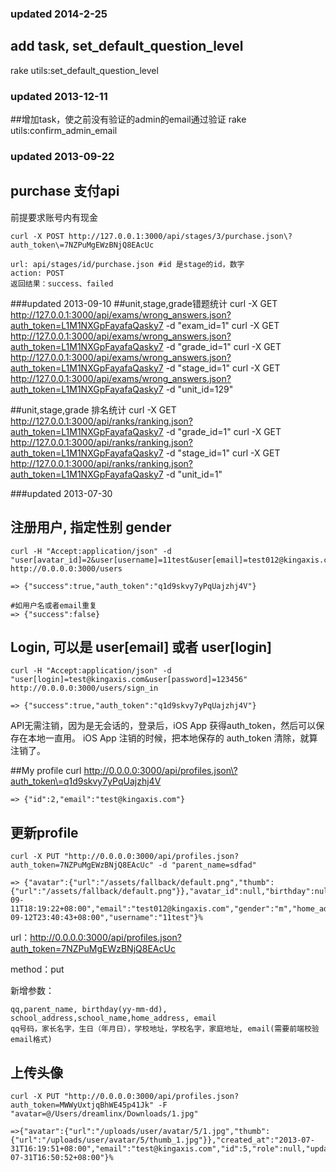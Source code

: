 ### updated 2014-2-25
## add task, set_default_question_level
rake utils:set_default_question_level

### updated 2013-12-11
##增加task，使之前没有验证的admin的email通过验证
rake utils:confirm_admin_email

### updated 2013-09-22
## purchase 支付api
前提要求账号内有现金
    
    curl -X POST http://127.0.0.1:3000/api/stages/3/purchase.json\?auth_token\=7NZPuMgEWzBNjQ8EAcUc 

    url: api/stages/id/purchase.json #id 是stage的id，数字
    action: POST
    返回结果：success、failed




###updated 2013-09-10
##unit,stage,grade错题统计
    curl -X GET http://127.0.0.1:3000/api/exams/wrong_answers.json?auth_token=L1M1NXGpFayafaQasky7 -d "exam_id=1" 
    curl -X GET http://127.0.0.1:3000/api/exams/wrong_answers.json?auth_token=L1M1NXGpFayafaQasky7 -d "grade_id=1" 
    curl -X GET http://127.0.0.1:3000/api/exams/wrong_answers.json?auth_token=L1M1NXGpFayafaQasky7 -d "stage_id=1" 
    curl -X GET http://127.0.0.1:3000/api/exams/wrong_answers.json?auth_token=L1M1NXGpFayafaQasky7 -d "unit_id=129" 
 
##unit,stage,grade 排名统计
    curl -X GET http://127.0.0.1:3000/api/ranks/ranking.json?auth_token=L1M1NXGpFayafaQasky7 -d "grade_id=1"
    curl -X GET http://127.0.0.1:3000/api/ranks/ranking.json?auth_token=L1M1NXGpFayafaQasky7 -d "stage_id=1"
    curl -X GET http://127.0.0.1:3000/api/ranks/ranking.json?auth_token=L1M1NXGpFayafaQasky7 -d "unit_id=1"

###updated 2013-07-30

## 注册用户, 指定性别 gender
    curl -H "Accept:application/json" -d "user[avatar_id]=2&user[username]=11test&user[email]=test012@kingaxis.com&user[password]=123456&user[password_confirmation]=123456&user[gender]=m" http://0.0.0.0:3000/users
    
    => {"success":true,"auth_token":"q1d9skvy7yPqUajzhj4V"}
    
    #如用户名或者email重复
    => {"success":false}

## Login, 可以是 user[email] 或者 user[login]
    curl -H "Accept:application/json" -d "user[login]=test@kingaxis.com&user[password]=123456" http://0.0.0.0:3000/users/sign_in

    => {"success":true,"auth_token":"q1d9skvy7yPqUajzhj4V"}

API无需注销，因为是无会话的，登录后，iOS App 获得auth_token，然后可以保存在本地一直用。
iOS App 注销的时候，把本地保存的 auth_token 清除，就算注销了。

##My profile
    curl http://0.0.0.0:3000/api/profiles.json\?auth_token\=q1d9skvy7yPqUajzhj4V
    
    => {"id":2,"email":"test@kingaxis.com"}

## 更新profile
    curl -X PUT "http://0.0.0.0:3000/api/profiles.json?auth_token=7NZPuMgEWzBNjQ8EAcUc" -d "parent_name=sdfad"

    => {"avatar":{"url":"/assets/fallback/default.png","thumb":{"url":"/assets/fallback/default.png"}},"avatar_id":null,"birthday":null,"created_at":"2013-09-11T18:19:22+08:00","email":"test012@kingaxis.com","gender":"m","home_address":null,"id":98,"parent_name":"sdfad","qq":"1111","role":null,"school_address":null,"school_name":null,"updated_at":"2013-09-12T23:40:43+08:00","username":"11test"}%    

url：http://0.0.0.0:3000/api/profiles.json?auth_token=7NZPuMgEWzBNjQ8EAcUc

method：put

新增参数：

    qq,parent_name, birthday(yy-mm-dd), school_address,school_name,home_address, email
    qq号码，家长名字，生日（年月日），学校地址，学校名字，家庭地址, email(需要前端校验email格式)
## 上传头像
    curl -X PUT "http://0.0.0.0:3000/api/profiles.json?auth_token=MWWyUxtjqBhWE45p41Jk" -F "avatar=@/Users/dreamlinx/Downloads/1.jpg"
  
    =>{"avatar":{"url":"/uploads/user/avatar/5/1.jpg","thumb":{"url":"/uploads/user/avatar/5/thumb_1.jpg"}},"created_at":"2013-07-31T16:19:51+08:00","email":"test@kingaxis.com","id":5,"role":null,"updated_at":"2013-07-31T16:50:52+08:00"}%
